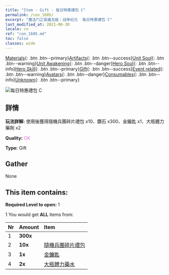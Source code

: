 ```yaml
---
title: "Item - Gift - 每日特惠禮包 C"
permalink: /con_1605/
excerpt: "魔法门之英雄无敌：战争纪元  每日特惠禮包 C"
last_modified_at: 2021-06-30
locale: cn
ref: "con_1605.md"
toc: false
classes: wide
---
```

 [Materials](/ItemsCN/){: .btn .btn--primary}[Artifacts](/ItemsCN/Artifacts/){: .btn .btn--success}[Unit Soul](/ItemsCN/UnitSoul/){: .btn .btn--warning}[Unit Awakening](/ItemsCN/UnitAwakening/){: .btn .btn--danger}[Hero Soul](/ItemsCN/HeroSoul/){: .btn .btn--info}[Hero Skill](/ItemsCN/HeroSkill/){: .btn .btn--primary}[Gift](/ItemsCN/Gift/){: .btn .btn--success}[Event related](/ItemsCN/Events/){: .btn .btn--warning}[Avatars](/ItemsCN/Avatars/){: .btn .btn--danger}[Consumables](/ItemsCN/Consumables/){: .btn .btn--info}[Unknown](/ItemsCN/Unknown/){: .btn .btn--primary}

 ![每日特惠禮包 C](/images/t/i_907221.png)

## 詳情
 **玩法詳解:** 使用後獲得隨機兵團碎片禮包 x10、鑽石 x300、金鑰匙 x1、大瓶體力藥劑 x2

 **Quality:** <span style="color: #DA70D6">OK</span>

 **Type:** Gift

## Gather

  None

## This item contains:

 **Required Level to open:** 1

 1 You would get **ALL** items  from:

  | Nr | Amount |     Item    |
  |:---|:-------|:------------|
  | 1 |  **300x** | <i class="fas fa-gem"/> |  | 
  | 2 |  **10x** | [隨機兵團碎片禮包](/cn/Items/con_1606/) |  | 
  | 3 |  **1x** | [金鑰匙](/cn/Items/con_783/) |  | 
  | 4 |  **2x** | [大瓶體力藥水](/cn/Items/con_706/) |  | 
